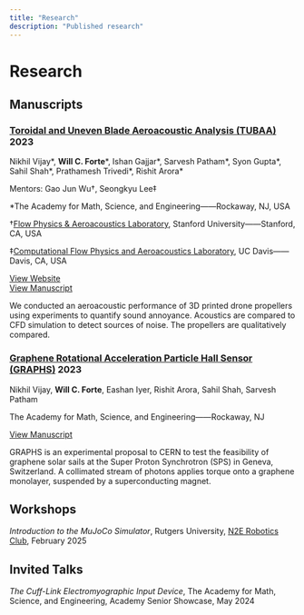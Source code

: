 ```yaml
---
title: "Research"
description: "Published research"
---
```


# Research

<div class="px-0 py-0 my-5">

## Manuscripts

<div class="bg-cream-dark-accent border-4 border-black px-3 py-2 mb-6">

### <span class="link text-2xl">[Toroidal and Uneven Blade Aeroacoustic Analysis (TUBAA)](https://tubaa.dev/)</span> <span class="float-right m-0">2023</span>

Nikhil Vijay\*, **Will C. Forte**\*, Ishan Gajjar\*, Sarvesh Patham\*, Syon Gupta\*, Sahil Shah\*, Prathamesh Trivedi\*, Rishit Arora\*

<span class="space">Mentors: </span>Gao Jun Wu†, Seongkyu Lee‡

*The Academy for Math, Science, and Engineering——Rockaway, NJ, USA

†<span class="link">[Flow Physics & Aeroacoustics Laboratory](https://fpal.stanford.edu/)</span>, Stanford University——Stanford, CA, USA

‡<span class="link">[Computational Flow Physics and Aeroacoustics Laboratory](https://faculty.engineering.ucdavis.edu/slee/research/)</span>, UC Davis——Davis, CA, USA

<a href="https://tubaa.dev/" target="_blank"><div class="bg-black ml-1 px-2 py-1 text-l text-white inline-block"><i class="fa-solid fa-up-right-from-square fa-vertalign"></i> View Website</div></a> <a href="https://tubaa.dev/assets/VijayEtAl_2023_AcousticAnalysis.pdf" target="_blank"><div class="bg-black px-2 py-1 text-l text-white inline-block"><i class="fa-solid fa-file-lines fa-vertalign"></i> View Manuscript</div></a>

We conducted an aeroacoustic performance of 3D printed drone propellers using experiments to quantify sound annoyance. Acoustics are compared to CFD simulation to detect sources of noise. The propellers are qualitatively compared.

</div>

<div class="bg-cream-dark-accent border-4 border-black px-3 py-2">

### <span class="link text-2xl">[Graphene Rotational Acceleration Particle Hall Sensor (GRAPHS)](https://willcforte.com/research/VijayEtAl_2023_GRAPHS.pdf)</span> <span class="float-right m-0">2023</span>

Nikhil Vijay, **Will C. Forte**, Eashan Iyer, Rishit Arora, Sahil Shah, Sarvesh Patham

The Academy for Math, Science, and Engineering——Rockaway, NJ

<a href="https://willcforte.com/research/VijayEtAl_2023_GRAPHS.pdf" target="_blank"><div class="bg-black px-2 py-1 text-l text-white inline-block"><i class="fa-solid fa-file-lines fa-vertalign"></i> View Manuscript</div></a>

GRAPHS is an experimental proposal to CERN to test the feasibility of graphene solar sails at the Super Proton Synchrotron (SPS) in Geneva, Switzerland. A collimated stream of photons applies torque onto a graphene monolayer, suspended by a superconducting magnet.

</div>

## Workshops

<div class="bg-cream-dark-accent border-4 border-black px-3 py-2 w-6xl">

_Introduction to the MuJoCo Simulator_, Rutgers University, [N2E Robotics Club](https://www.youtube.com/channel/UCnmMsOfnAggqPvigcjnvIjg), February 2025

<!-- <a href="" target="_blank"><div class="bg-black ml-0 px-2 py-1 text-l text-white inline-block"><i class="fa-solid fa-video fa-vertalign"></i> Watch Video</div></a> <a href="" target="_blank"><div class="bg-black ml-1 px-2 py-1 text-l text-white inline-block"><i class="fa-solid fa-chalkboard fa-vertalign"></i> View Slides</div></a> <a href="" target="_blank"><div class="bg-black ml-1 px-2 py-1 text-l text-white inline-block"><i class="fa-solid fa-code fa-vertalign"></i> View Code</div></a> -->

</div>

## Invited Talks

<div class="bg-cream-dark-accent border-4 border-black px-3 py-2">

_The Cuff-Link Electromyographic Input Device_, The Academy for Math, Science, and Engineering, Academy Senior Showcase, May 2024

<!-- <a href="" target="_blank"><div class="bg-black ml-0 px-2 py-1 text-l text-white inline-block"><i class="fa-solid fa-video fa-vertalign"></i> Watch Video</div></a> -->

</div>

</div>
